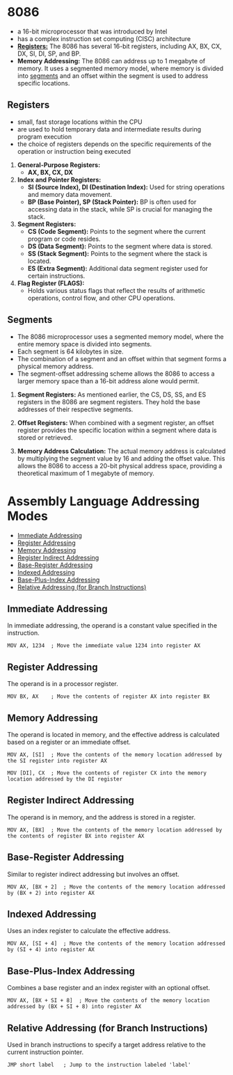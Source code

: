# 8086

- a 16-bit microprocessor that was introduced by Intel
- has a complex instruction set computing (CISC) architecture
- **[Registers:](#registers)** The 8086 has several 16-bit registers, including AX, BX, CX, DX, SI, DI, SP, and BP.
- **Memory Addressing:** The 8086 can address up to 1 megabyte of memory. It uses a segmented memory model, where memory is divided into [segments](#Segments) and an offset within the segment is used to address specific locations.


## <a name="registers"></a>Registers

- small, fast storage locations within the CPU
- are used to hold temporary data and intermediate results during program execution
- the choice of registers depends on the specific requirements of the operation or instruction being executed

1. **General-Purpose Registers:**
	- **AX, BX, CX, DX**
2. **Index and Pointer Registers:**
	- **SI (Source Index), DI (Destination Index):** Used for string operations and memory data movement.
	- **BP (Base Pointer), SP (Stack Pointer):** BP is often used for accessing data in the stack, while SP is crucial for managing the stack.
3. **Segment Registers:**
	- **CS (Code Segment):** Points to the segment where the current program or code resides.
	- **DS (Data Segment):** Points to the segment where data is stored.
	- **SS (Stack Segment):** Points to the segment where the stack is located.
	- **ES (Extra Segment):** Additional data segment register used for certain instructions.
4. **Flag Register (FLAGS):**
	- Holds various status flags that reflect the results of arithmetic operations, control flow, and other CPU operations.



## <a name="segments"></a>Segments

- The 8086 microprocessor uses a segmented memory model, where the entire memory space is divided into segments.
- Each segment is 64 kilobytes in size.
- The combination of a segment and an offset within that segment forms a physical memory address.
- The segment-offset addressing scheme allows the 8086 to access a larger memory space than a 16-bit address alone would permit.

1. **Segment Registers:**
	As mentioned earlier, the CS, DS, SS, and ES registers in the 8086 are segment registers. They hold the base addresses of their respective segments.
	
2.  **Offset Registers:**
	When combined with a segment register, an offset register provides the specific location within a segment where data is stored or retrieved.
	
3. **Memory Address Calculation:**
	The actual memory address is calculated by multiplying the segment value by 16 and adding the offset value. This allows the 8086 to access a 20-bit physical address space, providing a theoretical maximum of 1 megabyte of memory.


# Assembly Language Addressing Modes
- [Immediate Addressing](#immediate-addressing)
- [Register Addressing](#register-addressing)
- [Memory Addressing](#memory-addressing)
- [Register Indirect Addressing](#register-indirect-addressing)
- [Base-Register Addressing](#base-register-addressing)
- [Indexed Addressing](#indexed-addressing)
- [Base-Plus-Index Addressing](#base-plus-index-addressing)
- [Relative Addressing (for Branch Instructions)](#relative-addressing-for-branch-instructions)

## <a name="immediate-addressing"></a>Immediate Addressing
In immediate addressing, the operand is a constant value specified in the instruction.
```assembly
MOV AX, 1234  ; Move the immediate value 1234 into register AX
```

## <a name="register-addressing"></a>Register Addressing
The operand is in a processor register.
```assembly
MOV BX, AX    ; Move the contents of register AX into register BX
```

## <a name="memory-addressing"></a>Memory Addressing
The operand is located in memory, and the effective address is calculated based on a register or an immediate offset.
```assembly
MOV AX, [SI]  ; Move the contents of the memory location addressed by the SI register into register AX
```
```assembly
MOV [DI], CX  ; Move the contents of register CX into the memory location addressed by the DI register
```

## <a name="register-indirect-addressing"></a>Register Indirect Addressing
The operand is in memory, and the address is stored in a register.
```assembly
MOV AX, [BX]  ; Move the contents of the memory location addressed by the contents of register BX into register AX
```

## <a name="base-register-addressing"></a>Base-Register Addressing
Similar to register indirect addressing but involves an offset.
```assembly
MOV AX, [BX + 2]  ; Move the contents of the memory location addressed by (BX + 2) into register AX
```

## <a name="indexed-addressing"></a>Indexed Addressing
Uses an index register to calculate the effective address.
```assembly
MOV AX, [SI + 4]  ; Move the contents of the memory location addressed by (SI + 4) into register AX
```

## <a name="base-plus-index-addressing"></a>Base-Plus-Index Addressing
Combines a base register and an index register with an optional offset.
```assembly
MOV AX, [BX + SI + 8]  ; Move the contents of the memory location addressed by (BX + SI + 8) into register AX
```

## <a name="relative-addressing-for-branch-instructions"></a>Relative Addressing (for Branch Instructions)
Used in branch instructions to specify a target address relative to the current instruction pointer.
```assembly
JMP short label   ; Jump to the instruction labeled 'label'
```

